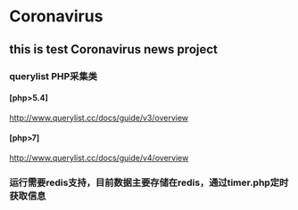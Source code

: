 # Coronavirus

## this is test Coronavirus news project

### querylist PHP采集类
#### [php>5.4] 
http://www.querylist.cc/docs/guide/v3/overview

#### [php>7]
http://www.querylist.cc/docs/guide/v4/overview

### 运行需要redis支持，目前数据主要存储在redis，通过timer.php定时获取信息

